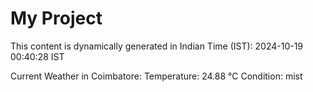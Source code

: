 # My Project

This content is dynamically generated in Indian Time (IST): 2024-10-19 00:40:28 IST


Current Weather in Coimbatore:
Temperature: 24.88 °C
Condition: mist
